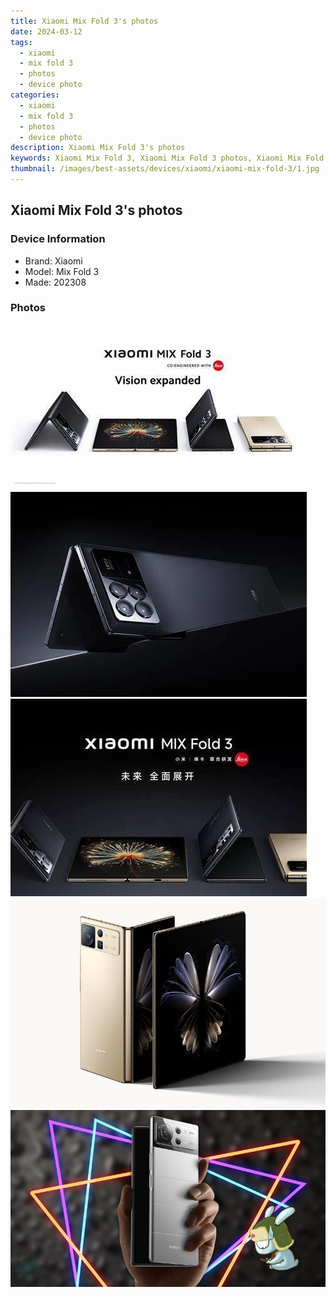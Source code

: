 ```yaml
---
title: Xiaomi Mix Fold 3's photos
date: 2024-03-12
tags: 
  - xiaomi
  - mix fold 3
  - photos
  - device photo
categories: 
  - xiaomi
  - mix fold 3
  - photos
  - device photo
description: Xiaomi Mix Fold 3's photos
keywords: Xiaomi Mix Fold 3, Xiaomi Mix Fold 3 photos, Xiaomi Mix Fold 3 device photo
thumbnail: /images/best-assets/devices/xiaomi/xiaomi-mix-fold-3/1.jpg
---
```


## Xiaomi Mix Fold 3's photos

### Device Information

- Brand: Xiaomi
- Model: Mix Fold 3
- Made: 202308

### Photos

![/images/best-assets/devices/xiaomi/xiaomi-mix-fold-3/1.jpg](/images/best-assets/devices/xiaomi/xiaomi-mix-fold-3/1.jpg)
![/images/best-assets/devices/xiaomi/xiaomi-mix-fold-3/2.jpg](/images/best-assets/devices/xiaomi/xiaomi-mix-fold-3/2.jpg)
![/images/best-assets/devices/xiaomi/xiaomi-mix-fold-3/3.jpg](/images/best-assets/devices/xiaomi/xiaomi-mix-fold-3/3.jpg)
![/images/best-assets/devices/xiaomi/xiaomi-mix-fold-3/4.jpg](/images/best-assets/devices/xiaomi/xiaomi-mix-fold-3/4.jpg)
![/images/best-assets/devices/xiaomi/xiaomi-mix-fold-3/5.jpg](/images/best-assets/devices/xiaomi/xiaomi-mix-fold-3/5.jpg)
